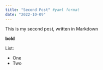 ```yaml
---
title: "Second Post" #yaml format
date: "2022-10-09"
---
```


This is my second post, written in Markdown

**bold**

List:

- One
- Two
